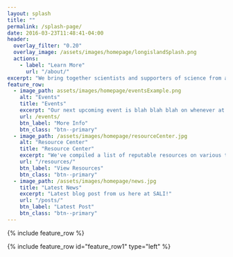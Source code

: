 ```yaml
---
layout: splash
title: ""
permalink: /splash-page/
date: 2016-03-23T11:48:41-04:00
header:
  overlay_filter: "0.20"
  overlay_image: /assets/images/homepage/longislandSplash.png
  actions:
    - label: "Learn More"
      url: "/about/"
excerpt: "We bring together scientists and supporters of science from all backgrounds to advocate for scientific education and legislation."
feature_row:
  - image_path: assets/images/homepage/eventsExample.png
    alt: "Events"
    title: "Events"
    excerpt: "Our next upcoming event is blah blah blah on whenever at some place"
    url: /events/
    btn_label: "More Info"
    btn_class: "btn--primary"
  - image_path: /assets/images/homepage/resourceCenter.jpg
    alt: "Resource Center"
    title: "Resource Center"
    excerpt: "We've compiled a list of reputable resources on various topics you've asked about. We've also compiled resources for kids, as well as books, podcasts, and general items of interest."
    url: "/resources/"
    btn_label: "View Resources"
    btn_class: "btn--primary"
  - image_path: /assets/images/homepage/news.jpg
    title: "Latest News"
    excerpt: "Latest blog post from us here at SALI!"
    url: "/posts/"
    btn_label: "Latest Post"
    btn_class: "btn--primary"
---
```


{% include feature_row %}

{% include feature_row id="feature_row1" type="left" %}
